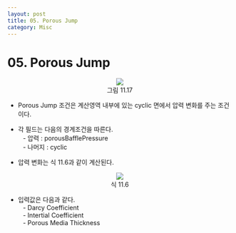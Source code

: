 ```yaml
---
layout: post
title: 05. Porous Jump
category: Misc
---
```


# 05. Porous Jump

<p align='Center'>
    <img src="https://github.com/nextfoam/baram-pages/raw/main/screenshots/userguide/11.17.png"><br>
    그림 11.17
</p>

* Porous Jump 조건은 계산영역 내부에 있는 cyclic 면에서 압력 변화를 주는 조건이다.<br>

* 각 필드는 다음의 경계조건을 따른다.<br>
&ensp; - 압력 : porousBafflePressure<br>
&ensp; - 나머지 : cyclic<br>

* 압력 변화는 식 11.6과 같이 계산된다.<br>

<p align='Center'>
    <img src="https://github.com/nextfoam/baram-pages/raw/main/screenshots/userguide/식 11.6.png"><br>
    식 11.6
</p>

* 입력값은 다음과 같다.<br>
&ensp; - Darcy Coefficient<br>
&ensp; - Intertial Coefficient<br>
&ensp; - Porous Media Thickness<br>
